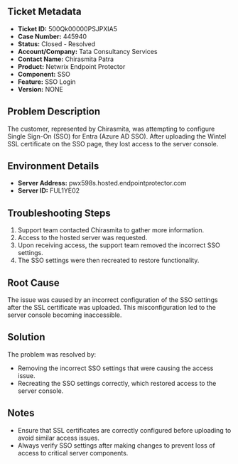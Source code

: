 ## Ticket Metadata
- **Ticket ID:** 500Qk00000PSJPXIA5
- **Case Number:** 445940
- **Status:** Closed - Resolved
- **Account/Company:** Tata Consultancy Services
- **Contact Name:** Chirasmita Patra
- **Product:** Netwrix Endpoint Protector
- **Component:** SSO
- **Feature:** SSO Login
- **Version:** NONE

## Problem Description
The customer, represented by Chirasmita, was attempting to configure Single Sign-On (SSO) for Entra (Azure AD SSO). After uploading the Wintel SSL certificate on the SSO page, they lost access to the server console.

## Environment Details
- **Server Address:** pwx598s.hosted.endpointprotector.com
- **Server ID:** FUL1YE02

## Troubleshooting Steps
1. Support team contacted Chirasmita to gather more information.
2. Access to the hosted server was requested.
3. Upon receiving access, the support team removed the incorrect SSO settings.
4. The SSO settings were then recreated to restore functionality.

## Root Cause
The issue was caused by an incorrect configuration of the SSO settings after the SSL certificate was uploaded. This misconfiguration led to the server console becoming inaccessible.

## Solution
The problem was resolved by:
- Removing the incorrect SSO settings that were causing the access issue.
- Recreating the SSO settings correctly, which restored access to the server console.

## Notes
- Ensure that SSL certificates are correctly configured before uploading to avoid similar access issues.
- Always verify SSO settings after making changes to prevent loss of access to critical server components.